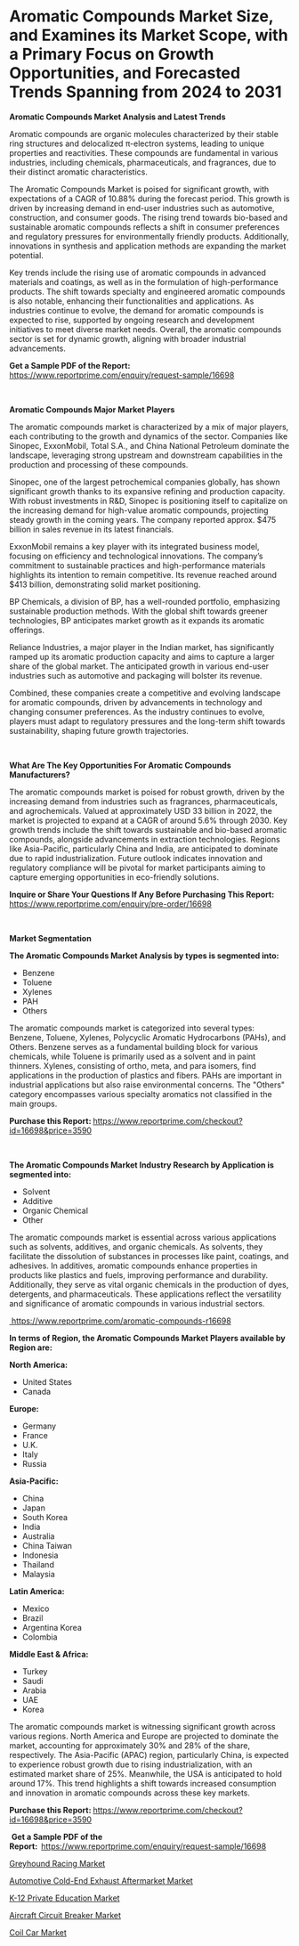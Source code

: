 <p><h1>Aromatic Compounds Market Size, and Examines its Market Scope, with a Primary Focus on Growth Opportunities, and Forecasted Trends Spanning from 2024 to 2031</h1></p><p><strong>Aromatic Compounds Market Analysis and Latest Trends</strong></p>
<p><p>Aromatic compounds are organic molecules characterized by their stable ring structures and delocalized π-electron systems, leading to unique properties and reactivities. These compounds are fundamental in various industries, including chemicals, pharmaceuticals, and fragrances, due to their distinct aromatic characteristics.</p><p>The Aromatic Compounds Market is poised for significant growth, with expectations of a CAGR of 10.88% during the forecast period. This growth is driven by increasing demand in end-user industries such as automotive, construction, and consumer goods. The rising trend towards bio-based and sustainable aromatic compounds reflects a shift in consumer preferences and regulatory pressures for environmentally friendly products. Additionally, innovations in synthesis and application methods are expanding the market potential.</p><p>Key trends include the rising use of aromatic compounds in advanced materials and coatings, as well as in the formulation of high-performance products. The shift towards specialty and engineered aromatic compounds is also notable, enhancing their functionalities and applications. As industries continue to evolve, the demand for aromatic compounds is expected to rise, supported by ongoing research and development initiatives to meet diverse market needs. Overall, the aromatic compounds sector is set for dynamic growth, aligning with broader industrial advancements.</p></p>
<p><strong>Get a Sample PDF of the Report:&nbsp;</strong> <a href="https://www.reportprime.com/enquiry/request-sample/16698?utm_campaign=1134&utm_medium=2&utm_source=Github&utm_content=ia&utm_term=27112024&utm_id=aromatic-compounds">https://www.reportprime.com/enquiry/request-sample/16698</a></p>
<p>&nbsp;</p>
<p><strong>Aromatic Compounds Major Market Players</strong></p>
<p><p>The aromatic compounds market is characterized by a mix of major players, each contributing to the growth and dynamics of the sector. Companies like Sinopec, ExxonMobil, Total S.A., and China National Petroleum dominate the landscape, leveraging strong upstream and downstream capabilities in the production and processing of these compounds.</p><p>Sinopec, one of the largest petrochemical companies globally, has shown significant growth thanks to its expansive refining and production capacity. With robust investments in R&D, Sinopec is positioning itself to capitalize on the increasing demand for high-value aromatic compounds, projecting steady growth in the coming years. The company reported approx. $475 billion in sales revenue in its latest financials.</p><p>ExxonMobil remains a key player with its integrated business model, focusing on efficiency and technological innovations. The company’s commitment to sustainable practices and high-performance materials highlights its intention to remain competitive. Its revenue reached around $413 billion, demonstrating solid market positioning.</p><p>BP Chemicals, a division of BP, has a well-rounded portfolio, emphasizing sustainable production methods. With the global shift towards greener technologies, BP anticipates market growth as it expands its aromatic offerings.</p><p>Reliance Industries, a major player in the Indian market, has significantly ramped up its aromatic production capacity and aims to capture a larger share of the global market. The anticipated growth in various end-user industries such as automotive and packaging will bolster its revenue.</p><p>Combined, these companies create a competitive and evolving landscape for aromatic compounds, driven by advancements in technology and changing consumer preferences. As the industry continues to evolve, players must adapt to regulatory pressures and the long-term shift towards sustainability, shaping future growth trajectories.</p></p>
<p>&nbsp;</p>
<p><strong>What Are The Key Opportunities For Aromatic Compounds Manufacturers?</strong></p>
<p><p>The aromatic compounds market is poised for robust growth, driven by the increasing demand from industries such as fragrances, pharmaceuticals, and agrochemicals. Valued at approximately USD 33 billion in 2022, the market is projected to expand at a CAGR of around 5.6% through 2030. Key growth trends include the shift towards sustainable and bio-based aromatic compounds, alongside advancements in extraction technologies. Regions like Asia-Pacific, particularly China and India, are anticipated to dominate due to rapid industrialization. Future outlook indicates innovation and regulatory compliance will be pivotal for market participants aiming to capture emerging opportunities in eco-friendly solutions.</p></p>
<p><strong>Inquire or Share Your Questions If Any Before Purchasing This Report:</strong> <a href="https://www.reportprime.com/enquiry/pre-order/16698?utm_campaign=1134&utm_medium=2&utm_source=Github&utm_content=ia&utm_term=27112024&utm_id=aromatic-compounds">https://www.reportprime.com/enquiry/pre-order/16698</a></p>
<p>&nbsp;</p>
<p><strong>Market Segmentation</strong></p>
<p><strong>The Aromatic Compounds Market Analysis by types is segmented into:</strong></p>
<p><ul><li>Benzene</li><li>Toluene</li><li>Xylenes</li><li>PAH</li><li>Others</li></ul></p>
<p><p>The aromatic compounds market is categorized into several types: Benzene, Toluene, Xylenes, Polycyclic Aromatic Hydrocarbons (PAHs), and Others. Benzene serves as a fundamental building block for various chemicals, while Toluene is primarily used as a solvent and in paint thinners. Xylenes, consisting of ortho, meta, and para isomers, find applications in the production of plastics and fibers. PAHs are important in industrial applications but also raise environmental concerns. The "Others" category encompasses various specialty aromatics not classified in the main groups.</p></p>
<p><strong>Purchase this Report:&nbsp;</strong><a href="https://www.reportprime.com/checkout?id=16698&price=3590&utm_campaign=1134&utm_medium=2&utm_source=Github&utm_content=ia&utm_term=27112024&utm_id=aromatic-compounds">https://www.reportprime.com/checkout?id=16698&price=3590</a></p>
<p>&nbsp;</p>
<p><strong>The Aromatic Compounds Market Industry Research by Application is segmented into:</strong></p>
<p><ul><li>Solvent</li><li>Additive</li><li>Organic Chemical</li><li>Other</li></ul></p>
<p><p>The aromatic compounds market is essential across various applications such as solvents, additives, and organic chemicals. As solvents, they facilitate the dissolution of substances in processes like paint, coatings, and adhesives. In additives, aromatic compounds enhance properties in products like plastics and fuels, improving performance and durability. Additionally, they serve as vital organic chemicals in the production of dyes, detergents, and pharmaceuticals. These applications reflect the versatility and significance of aromatic compounds in various industrial sectors.</p></p>
<p><a href="https://www.reportprime.com/aromatic-compounds-r16698?utm_campaign=1134&utm_medium=2&utm_source=Github&utm_content=ia&utm_term=27112024&utm_id=aromatic-compounds">&nbsp;https://www.reportprime.com/aromatic-compounds-r16698</a></p>
<p><strong>In terms of Region, the Aromatic Compounds Market Players available by Region are:</strong></p>
<p>
    <p> <strong> North America: </strong>
        <ul>
            <li>United States</li>
            <li>Canada</li>
        </ul>
        </p> 
    <p> <strong> Europe: </strong>
        <ul>
            <li>Germany</li>
            <li>France</li>
            <li>U.K.</li>
            <li>Italy</li>
            <li>Russia</li>
        </ul>
        </p> 
    <p> <strong> Asia-Pacific: </strong>
        <ul>
            <li>China</li>
            <li>Japan</li>
            <li>South Korea</li>
            <li>India</li>
            <li>Australia</li>
            <li>China Taiwan</li>
            <li>Indonesia</li>
            <li>Thailand</li>
            <li>Malaysia</li>
        </ul>
        </p> 
    <p> <strong> Latin America: </strong>
        <ul>
            <li>Mexico</li>
            <li>Brazil</li>
            <li>Argentina Korea</li>
            <li>Colombia</li>
        </ul>
        </p> 
    <p> <strong> Middle East & Africa: </strong>
        <ul>
            <li>Turkey</li>
            <li>Saudi</li>
            <li>Arabia</li>
            <li>UAE</li>
            <li>Korea</li>
        </ul>
    </p>
    </p>
<p><p>The aromatic compounds market is witnessing significant growth across various regions. North America and Europe are projected to dominate the market, accounting for approximately 30% and 28% of the share, respectively. The Asia-Pacific (APAC) region, particularly China, is expected to experience robust growth due to rising industrialization, with an estimated market share of 25%. Meanwhile, the USA is anticipated to hold around 17%. This trend highlights a shift towards increased consumption and innovation in aromatic compounds across these key markets.</p></p>
<p><strong>Purchase this Report: </strong><a href="https://www.reportprime.com/checkout?id=16698&price=3590&utm_campaign=1134&utm_medium=2&utm_source=Github&utm_content=ia&utm_term=27112024&utm_id=aromatic-compounds">https://www.reportprime.com/checkout?id=16698&price=3590</a></p>
<p>&nbsp;<strong>Get a Sample PDF of the Report:&nbsp;&nbsp;</strong><a href="https://www.reportprime.com/enquiry/request-sample/16698?utm_campaign=1134&utm_medium=2&utm_source=Github&utm_content=ia&utm_term=27112024&utm_id=aromatic-compounds">https://www.reportprime.com/enquiry/request-sample/16698</a></p>
<p><strong></strong></p>
<p><p><a href="https://www.linkedin.com/pulse/expanding-greyhound-racing-market-size-projected-cagr-77-from-xqrec?utm_campaign=1134&utm_medium=2&utm_source=Github&utm_content=ia&utm_term=27112024&utm_id=aromatic-compounds">Greyhound Racing Market</a></p><p><a href="https://issuu.com/reportprime-2/docs/automotive-cold-end-exhaust-afterma_15a7ee246fea14?utm_campaign=1134&utm_medium=2&utm_source=Github&utm_content=ia&utm_term=27112024&utm_id=aromatic-compounds">Automotive Cold-End Exhaust Aftermarket Market</a></p><p><a href="https://issuu.com/reportprime-2/docs/k-12-private-education-market-size-_5f5f1ccd455ffc?utm_campaign=1134&utm_medium=2&utm_source=Github&utm_content=ia&utm_term=27112024&utm_id=aromatic-compounds">K-12 Private Education Market</a></p><p><a href="https://www.linkedin.com/pulse/unveiling-market-trends-global-aircraft-circuit-breaker-kgyje?utm_campaign=1134&utm_medium=2&utm_source=Github&utm_content=ia&utm_term=27112024&utm_id=aromatic-compounds">Aircraft Circuit Breaker Market</a></p><p><a href="https://www.linkedin.com/pulse/disruption-innovation-coil-car-industry-market-analysis-future-u7pte?utm_campaign=1134&utm_medium=2&utm_source=Github&utm_content=ia&utm_term=27112024&utm_id=aromatic-compounds">Coil Car Market</a></p></p>